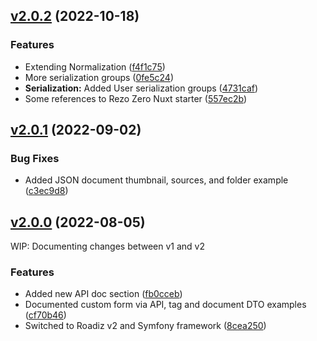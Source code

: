 ## [v2.0.2](https://github.com/roadiz/docs/compare/v2.0.1...v2.0.2) (2022-10-18)

### Features

* Extending Normalization ([f4f1c75](https://github.com/roadiz/docs/commit/f4f1c7513f4f248f71d389df7aa92c91e95c198f))
* More serialization groups ([0fe5c24](https://github.com/roadiz/docs/commit/0fe5c240b042ebb721ecc9de6ba7a70c9070908b))
* **Serialization:** Added User serialization groups ([4731caf](https://github.com/roadiz/docs/commit/4731caf4c19c1d8aaa9a280ff6f5a9c3abe57b80))
* Some references to Rezo Zero Nuxt starter ([557ec2b](https://github.com/roadiz/docs/commit/557ec2b72fa2538788c113102e07ba35e266fa38))

## [v2.0.1](https://github.com/roadiz/docs/compare/v2.0.0...v2.0.1) (2022-09-02)

### Bug Fixes

* Added JSON document thumbnail, sources, and folder example ([c3ec9d8](https://github.com/roadiz/docs/commit/c3ec9d8fd59199f928197a911b559f390ce5b975))

## [v2.0.0](https://github.com/roadiz/docs/compare/v1.7.0...v2.0.0) (2022-08-05)

WIP: Documenting changes between v1 and v2

### Features

* Added new API doc section ([fb0cceb](https://github.com/roadiz/docs/commit/fb0ccebcfdacbc22ca0210ea16c44d39d87d811e))
* Documented custom form via API, tag and document DTO examples ([cf70b46](https://github.com/roadiz/docs/commit/cf70b460996334892108fea82df1a59e15147c53))
* Switched to Roadiz v2 and Symfony framework ([8cea250](https://github.com/roadiz/docs/commit/8cea250060d86ca406c93904f1e6d669646276b1))

